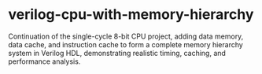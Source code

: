 # verilog-cpu-with-memory-hierarchy
Continuation of the single-cycle 8-bit CPU project, adding data memory, data cache, and instruction cache to form a complete memory hierarchy system in Verilog HDL, demonstrating realistic timing, caching, and performance analysis.
